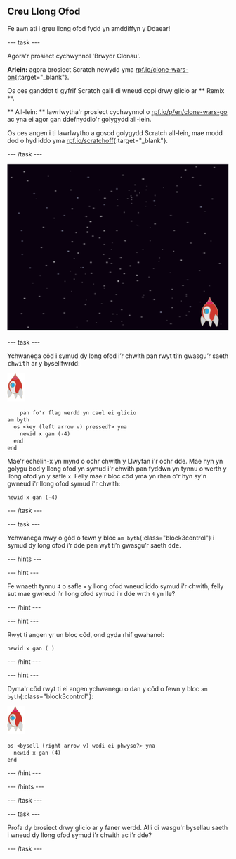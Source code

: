## Creu Llong Ofod

Fe awn ati i greu llong ofod fydd yn amddiffyn y Ddaear!

\--- task \---

Agora'r prosiect cychwynnol 'Brwydr Clonau'.

**Arlein:** agora brosiect Scratch newydd yma [rpf.io/clone-wars-on](http://rpf.io/clone-wars-on){:target="_blank"}.

Os oes ganddot ti gyfrif Scratch galli di wneud copi drwy glicio ar ** Remix **.

** All-lein: ** lawrlwytha'r prosiect cychwynnol o [ rpf.io/p/en/clone-wars-go ](http://rpf.io/p/en/clone-wars-go) ac yna ei agor gan ddefnyddio'r golygydd all-lein.

Os oes angen i ti lawrlwytho a gosod golygydd Scratch all-lein, mae modd dod o hyd iddo yma [rpf.io/scratchoff](https://rpf.io/scratchoff){:target="_blank"}.

\--- /task \---

![prosiect cychwynnol](images/starter-project.png)

\--- task \---

Ychwanega côd i symud dy long ofod i’r chwith pan rwyt ti’n gwasgu’r saeth <kbd>chwith</kbd> ar y bysellfwrdd:

![corlun roced](images/rocket-sprite.png)

```blocks3
    pan fo'r flag werdd yn cael ei glicio
am byth 
  os <key (left arrow v) pressed?> yna 
    newid x gan (-4)
  end
end
```

Mae'r echelin-x yn mynd o ochr chwith y Llwyfan i'r ochr dde. Mae hyn yn golygu bod y llong ofod yn symud i'r chwith pan fyddwn yn tynnu o werth y llong ofod yn y safle `x`. Felly mae'r bloc côd yma yn rhan o'r hyn sy'n gwneud i'r llong ofod symud i'r chwith:

```blocks3
newid x gan (-4)
```

\--- /task \---

\--- task \---

Ychwanega mwy o gôd o fewn y bloc `am byth`{:class="block3control"} i symud dy long ofod i’r dde pan wyt ti’n gwasgu’r saeth <kbd>dde</kbd>.

\--- hints \---

\--- hint \---

Fe wnaeth tynnu `4` o safle `x` y llong ofod wneud iddo symud i'r chwith, felly sut mae gwneud i'r llong ofod symud i'r dde wrth `4` yn lle?

\--- /hint \---

\--- hint \---

Rwyt ti angen yr un bloc côd, ond gyda rhif gwahanol:

```blocks3
newid x gan ( )
```

\--- /hint \---

\--- hint \---

Dyma'r côd rwyt ti ei angen ychwanegu o dan y côd o fewn y bloc `am byth`{:class="block3control"}:

![corlun roced](images/rocket-sprite.png)

```blocks3
os <bysell (right arrow v) wedi ei phwyso?> yna 
  newid x gan (4)
end
```

\--- /hint \---

\--- /hints \---

\--- /task \---

\--- task \---

Profa dy brosiect drwy glicio ar y faner werdd. Alli di wasgu'r bysellau saeth i wneud dy llong ofod symud i'r chwith ac i'r dde?

\--- /task \---